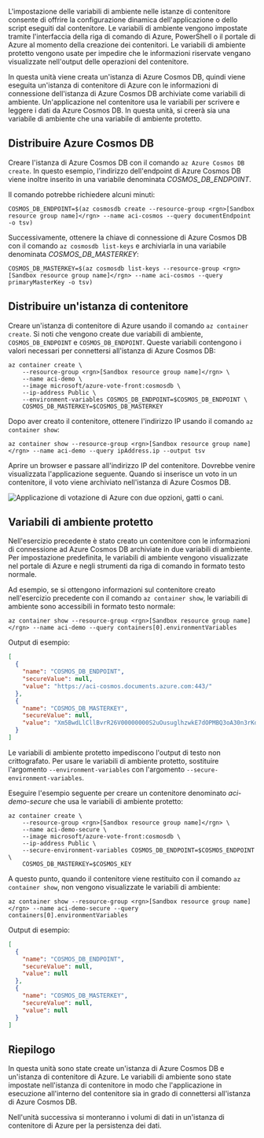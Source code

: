 L'impostazione delle variabili di ambiente nelle istanze di contenitore consente di offrire la configurazione dinamica dell'applicazione o dello script eseguiti dal contenitore. Le variabili di ambiente vengono impostate tramite l'interfaccia della riga di comando di Azure, PowerShell o il portale di Azure al momento della creazione dei contenitori. Le variabili di ambiente protetto vengono usate per impedire che le informazioni riservate vengano visualizzate nell'output delle operazioni del contenitore.

In questa unità viene creata un'istanza di Azure Cosmos DB, quindi viene eseguita un'istanza di contenitore di Azure con le informazioni di connessione dell'istanza di Azure Cosmos DB archiviate come variabili di ambiente. Un'applicazione nel contenitore usa le variabili per scrivere e leggere i dati da Azure Cosmos DB. In questa unità, si creerà sia una variabile di ambiente che una variabile di ambiente protetto.

## <a name="deploy-azure-cosmos-db"></a>Distribuire Azure Cosmos DB

Creare l'istanza di Azure Cosmos DB con il comando `az Azure Cosmos DB create`. In questo esempio, l'indirizzo dell'endpoint di Azure Cosmos DB viene inoltre inserito in una variabile denominata *COSMOS_DB_ENDPOINT*.

Il comando potrebbe richiedere alcuni minuti:

```azurecli
COSMOS_DB_ENDPOINT=$(az cosmosdb create --resource-group <rgn>[Sandbox resource group name]</rgn> --name aci-cosmos --query documentEndpoint -o tsv)
```

Successivamente, ottenere la chiave di connessione di Azure Cosmos DB con il comando `az cosmosdb list-keys` e archiviarla in una variabile denominata *COSMOS_DB_MASTERKEY*:

```azurecli
COSMOS_DB_MASTERKEY=$(az cosmosdb list-keys --resource-group <rgn>[Sandbox resource group name]</rgn> --name aci-cosmos --query primaryMasterKey -o tsv)
```

## <a name="deploy-a-container-instance"></a>Distribuire un'istanza di contenitore

Creare un'istanza di contenitore di Azure usando il comando `az container create`. Si noti che vengono create due variabili di ambiente, `COSMOS_DB_ENDPOINT` e `COSMOS_DB_ENDPOINT`. Queste variabili contengono i valori necessari per connettersi all'istanza di Azure Cosmos DB:

```azurecli
az container create \
    --resource-group <rgn>[Sandbox resource group name]</rgn> \
    --name aci-demo \
    --image microsoft/azure-vote-front:cosmosdb \
    --ip-address Public \
    --environment-variables COSMOS_DB_ENDPOINT=$COSMOS_DB_ENDPOINT \
    COSMOS_DB_MASTERKEY=$COSMOS_DB_MASTERKEY
```

Dopo aver creato il contenitore, ottenere l'indirizzo IP usando il comando `az container show`:

```azurecli
az container show --resource-group <rgn>[Sandbox resource group name]</rgn> --name aci-demo --query ipAddress.ip --output tsv
```

Aprire un browser e passare all'indirizzo IP del contenitore. Dovrebbe venire visualizzata l'applicazione seguente. Quando si inserisce un voto in un contenitore, il voto viene archiviato nell'istanza di Azure Cosmos DB.

![Applicazione di votazione di Azure con due opzioni, gatti o cani.](../media-draft/azure-vote.png)

## <a name="secured-environment-variables"></a>Variabili di ambiente protetto

Nell'esercizio precedente è stato creato un contenitore con le informazioni di connessione ad Azure Cosmos DB archiviate in due variabili di ambiente. Per impostazione predefinita, le variabili di ambiente vengono visualizzate nel portale di Azure e negli strumenti da riga di comando in formato testo normale.

Ad esempio, se si ottengono informazioni sul contenitore creato nell'esercizio precedente con il comando `az container show`, le variabili di ambiente sono accessibili in formato testo normale:

```azurecli
az container show --resource-group <rgn>[Sandbox resource group name]</rgn> --name aci-demo --query containers[0].environmentVariables
```

Output di esempio:

```json
[
  {
    "name": "COSMOS_DB_ENDPOINT",
    "secureValue": null,
    "value": "https://aci-cosmos.documents.azure.com:443/"
  },
  {
    "name": "COSMOS_DB_MASTERKEY",
    "secureValue": null,
    "value": "Xm5BwdLlCllBvrR26V00000000S2uOusuglhzwkE7dOPMBQ3oA30n3rKd8PKA13700000000095ynys863Ghgw=="
  }
]
```

Le variabili di ambiente protetto impediscono l'output di testo non crittografato. Per usare le variabili di ambiente protetto, sostituire l'argomento `--environment-variables` con l'argomento `--secure-environment-variables`.

Eseguire l'esempio seguente per creare un contenitore denominato *aci-demo-secure* che usa le variabili di ambiente protetto:

```azurecli
az container create \
    --resource-group <rgn>[Sandbox resource group name]</rgn> \
    --name aci-demo-secure \
    --image microsoft/azure-vote-front:cosmosdb \
    --ip-address Public \
    --secure-environment-variables COSMOS_DB_ENDPOINT=$COSMOS_ENDPOINT \
    COSMOS_DB_MASTERKEY=$COSMOS_KEY
```

A questo punto, quando il contenitore viene restituito con il comando `az container show`, non vengono visualizzate le variabili di ambiente:

```azurecli
az container show --resource-group <rgn>[Sandbox resource group name]</rgn> --name aci-demo-secure --query containers[0].environmentVariables
```

Output di esempio:

```json
[
  {
    "name": "COSMOS_DB_ENDPOINT",
    "secureValue": null,
    "value": null
  },
  {
    "name": "COSMOS_DB_MASTERKEY",
    "secureValue": null,
    "value": null
  }
]
```

## <a name="summary"></a>Riepilogo

In questa unità sono state create un'istanza di Azure Cosmos DB e un'istanza di contenitore di Azure. Le variabili di ambiente sono state impostate nell'istanza di contenitore in modo che l'applicazione in esecuzione all'interno del contenitore sia in grado di connettersi all'istanza di Azure Cosmos DB.

Nell'unità successiva si monteranno i volumi di dati in un'istanza di contenitore di Azure per la persistenza dei dati.
